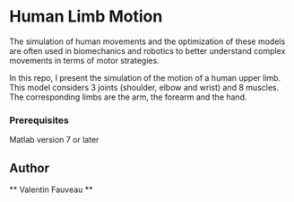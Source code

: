 # Human Limb Motion 
The simulation of human movements and the optimization of these models are often used in biomechanics and robotics to better understand complex movements in terms of motor strategies. 

In this repo, I present the simulation of the motion of a human upper limb.
This model considers 3 joints (shoulder, elbow and wrist) and 8 muscles. The corresponding limbs are the arm, the forearm and the hand.

### Prerequisites

Matlab version 7 or later

## Author
** Valentin Fauveau **



